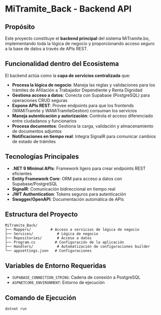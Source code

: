 # MiTramite_Back - Backend API

## Propósito

Este proyecto constituye el **backend principal** del sistema MiTramite.bo, implementando toda la lógica de negocio y proporcionando acceso seguro a la base de datos a través de APIs REST.

## Funcionalidad dentro del Ecosistema

El backend actúa como la **capa de servicios centralizada** que:

- **Procesa la lógica de negocio**: Maneja las reglas y validaciones para los trámites de Afiliación a Trabajador Dependiente y Renta Dignidad
- **Gestiona acceso a datos**: Conecta con Supabase (PostgreSQL) para operaciones CRUD seguras
- **Expone APIs REST**: Provee endpoints para que los frontends (WAMiTramite y WAMiTramiteGestion) consuman los servicios
- **Maneja autenticación y autorización**: Controla el acceso diferenciado entre ciudadanos y funcionarios
- **Procesa documentos**: Gestiona la carga, validación y almacenamiento de documentos adjuntos
- **Notificaciones en tiempo real**: Integra SignalR para comunicar cambios de estado de trámites

## Tecnologías Principales

- **.NET 9 Minimal APIs**: Framework ligero para crear endpoints REST eficientes
- **Entity Framework Core**: ORM para acceso a datos con Supabase/PostgreSQL
- **SignalR**: Comunicación bidireccional en tiempo real
- **JWT Authentication**: Tokens seguros para autenticación
- **Swagger/OpenAPI**: Documentación automática de APIs

## Estructura del Proyecto

```
MiTramite_Back/
├── Mappers/         # Acceso a servicios de lógica de negocio
├── Services/           # Lógica de negocio
├── Repositories/       # Acceso a datos
├── Program.cs         # Configuración de la aplicación
├── Handlers/           # Automatización de configuraciones builder
└── appsettings.json   # Configuraciones
```

## Variables de Entorno Requeridas

- `SUPABASE_CONNECTION_STRING`: Cadena de conexión a PostgreSQL
- `ASPNETCORE_ENVIRONMENT`: Entorno de ejecución

## Comando de Ejecución

```bash
dotnet run
```

